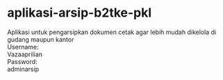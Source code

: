 # aplikasi-arsip-b2tke-pkl
Aplikasi untuk pengarsipkan dokumen cetak agar lebih mudah dikelola di gudang maupun kantor
<br>Username:
<br>Vazaaprilian
<br>Password:
<br>adminarsip
